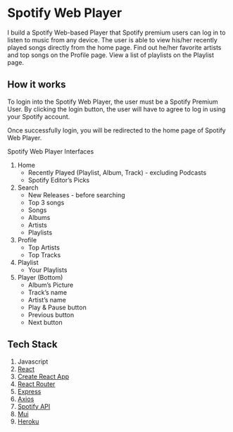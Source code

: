 # Spotify Web Player

I build a Spotify Web-based Player that Spotify premium users can log in to listen to music from any device. The user is able to view his/her recently played songs directly from the home page. Find out he/her favorite artists and top songs on the Profile page. View a list of playlists on the Playlist page.

## How it works

To login into the Spotify Web Player, the user must be a Spotify Premium User. By clicking the login button, the user will have to agree to log in using your Spotify account.

Once successfully login, you will be redirected to the home page of Spotify Web Player.

Spotify Web Player Interfaces
1. Home
   - Recently Played (Playlist, Album, Track) - excluding Podcasts
   - Spotify Editor’s Picks
2. Search
   - New Releases - before searching
   - Top 3 songs
   - Songs
   - Albums
   - Artists
   - Playlists
3. Profile
   - Top Artists
   - Top Tracks
4. Playlist
   - Your Playlists
5. Player (Bottom)
   - Album’s Picture
   - Track’s name
   - Artist’s name
   - Play & Pause button
   - Previous button
   - Next button

## Tech Stack
1. Javascript
2. [React](https://reactjs.org/)
3. [Create React App](https://github.com/facebook/create-react-app)
4. [React Router](https://reactrouter.com/)
5. [Express](https://expressjs.com/)
6. [Axios](https://axios-http.com/)
7. [Spotify API](https://developer.spotify.com/)
8. [Mui](https://mui.com/)
9. [Heroku](https://www.heroku.com/)

